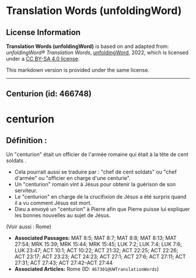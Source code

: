 # Translation Words (unfoldingWord)

## License Information

**Translation Words (unfoldingWord)** is based on and adapted from: _unfoldingWord® Translation Words_, [unfoldingWord](https://unfoldingword.org/utw), 2022, which is licensed under a [CC BY-SA 4.0 license](https://creativecommons.org/licenses/by-sa/4.0/legalcode.en).

This markdown version is provided under the same license.



--------------------------------

## Centurion (id: 466748)

centurion
=========

Définition :
------------

Un "centurion" était un officier de l'armée romaine qui était à la tête de cent soldats .

* Cela pourrait aussi se traduire par : "chef de cent soldats" ou "chef d'armée" ou "officier en charge d'une centurie".
* Un "centurion" romain vint à Jésus pour obtenir la guérison de son serviteur.
* Le "centurion" en charge de la crucifixion de Jésus a été surpris quand il a vu comment Jésus est mort.
* Dieu a envoyé un "centurion" à Pierre afin que Pierre puisse lui expliquer les bonnes nouvelles au sujet de Jésus.

(Voir aussi : Rome)

* **Associated Passages:** MAT 8:5; MAT 8:7; MAT 8:8; MAT 8:13; MAT 27:54; MRK 15:39; MRK 15:44; MRK 15:45; LUK 7:2; LUK 7:4; LUK 7:6; LUK 23:47; ACT 10:1; ACT 10:22; ACT 21:32; ACT 22:25; ACT 22:26; ACT 23:17; ACT 23:23; ACT 24:23; ACT 27:1; ACT 27:6; ACT 27:11; ACT 27:31; ACT 27:43; ACT 27:42–ACT 27:44
* **Associated Articles:** Rome (ID: `467301@UWTranslationWords`)

